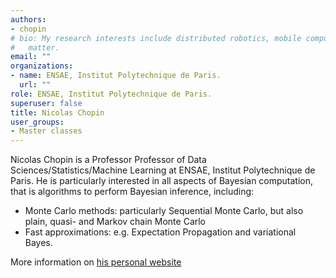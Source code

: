 ```yaml
---
authors:
- chopin
# bio: My research interests include distributed robotics, mobile computing and programmable
#   matter.
email: ""
organizations:
- name: ENSAE, Institut Polytechnique de Paris.
  url: ""
role: ENSAE, Institut Polytechnique de Paris.
superuser: false
title: Nicolas Chopin
user_groups:
- Master classes
---
```


Nicolas Chopin is a Professor Professor of Data Sciences/Statistics/Machine Learning at ENSAE, Institut Polytechnique de Paris. He is particularly interested in all aspects of Bayesian computation, that is algorithms to perform Bayesian inference, including:

- Monte Carlo methods: particularly Sequential Monte Carlo, but also plain, quasi- and Markov chain Monte Carlo  
- Fast approximations: e.g. Expectation Propagation and variational Bayes.


More information on [his personal website](https://nchopin.github.io/)
